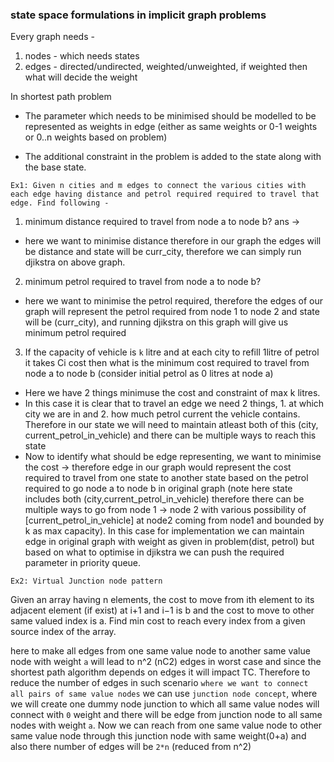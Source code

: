 ### state space formulations in implicit graph problems

Every graph needs - 
1. nodes - which needs states
2. edges - directed/undirected, weighted/unweighted, if weighted then what will decide the weight

In shortest path problem 
- The parameter which needs to be minimised should be modelled to be represented as weights in edge (either as same weights or 0-1 weights or 0..n weights based on problem)

- The additional constraint in the problem is added to the state along with the base state. 

`Ex1: Given n cities and m edges to connect the various cities with each edge having distance and petrol required required to travel that edge. Find following -` 

1. minimum distance required to travel from node a to node b?
ans ->
- here we want to minimise distance therefore in our graph the edges will be distance and state will be curr_city, therefore we can simply run djikstra on above graph.

2. minimum petrol required to travel from node a to node b?
- here we want to minimise the petrol required, therefore the edges of our graph will represent the petrol required from node 1 to node 2 and state will be (curr_city), and running djikstra on this graph will give us minimum petrol required

3. If the capacity of vehicle is `k` litre and at each city to refill 1litre of petrol it takes Ci cost then what is the minimum cost required to travel from node a to node b (consider initial petrol as 0 litres at node a) 
- Here we have 2 things minimuse the cost and constraint of max k litres.
- In this case it is clear that to travel an edge we need 2 things, 1. at which city we are in and 2. how much petrol current the vehicle contains. Therefore in our state we will need to maintain atleast both of this (city, current_petrol_in_vehicle) and there can be multiple ways to reach this state
- Now to identify what should be edge representing, we want to minimise the cost -> therefore edge in our graph would represent the cost required to travel from one state to another state based on the petrol required to go node a to node b in original graph
(note here state includes both (city,current_petrol_in_vehicle) therefore there can be multiple ways to go from node 1 -> node 2 with various possibility of [current_petrol_in_vehicle] at node2 coming from node1 and bounded by k as max capacity).
In this case for implementation we can maintain edge in original graph with weight as given in problem(dist, petrol) but based on what to optimise in djikstra we can push the required parameter in priority queue. 


`Ex2: Virtual Junction node pattern`

Given an array having n elements, the cost to move from ith element to its adjacent element (if exist) at i+1 and i−1 is b and the cost to move to other same valued index is a. Find min cost to reach every index from a given source index of the array.

here to make all edges from one same value node to another same value node with weight `a` will lead to n^2 (nC2) edges in worst case and since the shortest path algorithm depends on edges it will impact TC. Therefore to reduce the number of edges in such scenario `where we want to connect all pairs of same value nodes` we can use `junction node concept`, where we will create one dummy node junction to which all same value nodes will connect with `0` weight and there will be edge from junction node to all same nodes with weight `a`. Now we can reach from one same value node to other same value node through this junction node with same weight(0+a) and also there number of edges will be `2*n` (reduced from n^2)
